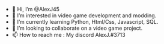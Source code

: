 - 👋 Hi, I’m @AlexJ45
- 👀 I’m interested in video game development and modding.
- 🌱 I’m currently learning Python, Html/Css, Javascript, SQL.
- 💞️ I’m looking to collaborate on a video game project.
- 📫 How to reach me : My discord AlexJ.#3713

<!---
AlexJ45/AlexJ45 is a ✨ special ✨ repository because its `README.md` (this file) appears on your GitHub profile.
You can click the Preview link to take a look at your changes.
--->
